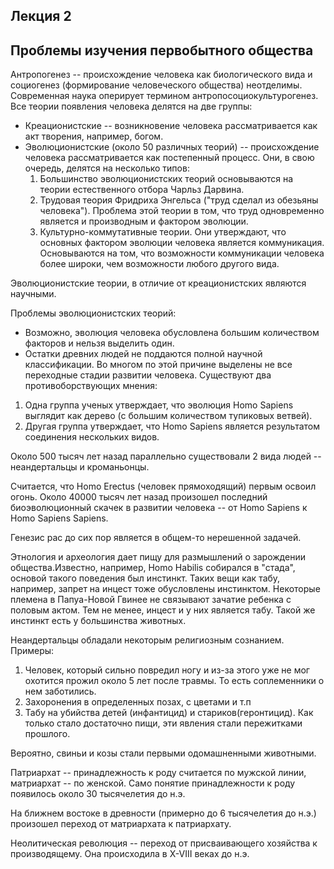 Лекция 2
--------

## Проблемы изучения первобытного общества

Антропогенез -- происхождение человека как биологического вида и социогенез (формирование человеческого общества) неотделимы.
Современная наука оперирует термином антропосоциокультурогенез.
Все теории появления человека делятся на две группы:
* Креационистские -- возникновение человека рассматривается как акт творения, например, богом.
* Эволюционистские (около 50 различных теорий) -- происхождение человека рассматривается как постепенный процесс. Они, в свою очередь, делятся на несколько типов:
	1. Большинство эволюционистских теорий основываются на теории естественного отбора Чарльз Дарвина.
	2. Трудовая теория Фридриха Энгельса ("труд сделал из обезьяны человека"). Проблема этой теории в том, что труд одновременно является и производным и фактором эволюции.
	3. Культурно-коммутативные теории. Они утверждают, что основных фактором эволюции человека является коммуникация. Основываются на том, что возможности коммуникации человека более широки, чем возможности любого другого вида.

Эволюционистские теории, в отличие от креационистских являются научными.

Проблемы эволюционистских теорий:
* Возможно, эволюция человека обусловлена большим количеством факторов и нельзя выделить один.
* Остатки древних людей не поддаются полной научной классификации. Во многом по этой причине выделены не все переходные стадии развитии человека.
Существуют два противоборствующих мнения: 
1. Одна группа ученых утверждает, что эволюция Homo Sapiens выглядит как дерево (с большим количеством тупиковых ветвей).
2. Другая группа утверждает, что Homo Sapiens является результатом соединения нескольких видов.

Около 500 тысяч лет назад параллельно существовали 2 вида людей -- неандертальцы и кроманьонцы.

Считается, что Homo Erectus (человек прямоходящий) первым освоил огонь.
Около 40000 тысяч лет назад произошел последний биоэволюционный скачек в развитии человека -- от Homo Sapiens к Homo Sapiens Sapiens.

Генезис рас до сих пор является в общем-то нерешенной задачей.

Этнология и археология дает пищу для размышлений о зарождении общества.Известно, например, Homo Habilis собирался в "стада", основой такого поведения был инстинкт.
Таких вещи как табу, например, запрет на инцест тоже обусловлены инстинктом. Некоторые племена в Папуа-Новой Гвинее не связывают зачатие ребенка с половым актом. Тем не менее, инцест и у них является табу. Такой же инстинкт есть у большинства животных. 

Неандертальцы обладали некоторым религиозным сознанием.
Примеры:
1. Человек, который сильно повредил ногу и из-за этого уже не мог охотится прожил около 5 лет после травмы. То есть соплеменники о нем заботились.
2. Захоронения в определенных позах, с цветами и т.п
3. Табу на убийства детей (инфантицид) и стариков(геронтицид). Как только стало достаточно пищи, эти явления стали пережитками прошлого.

Вероятно, свиньи и козы стали первыми одомашненными животными.

Патриархат -- принадлежность к роду считается по мужской линии, матриархат -- по женской. Само понятие принадлежности к роду появилось около 30 тысячелетия до н.э.

На ближнем востоке в древности (примерно до 6 тысячелетия до н.э.) произошел переход от матриархата к патриархату.

Неолитическая революция -- переход от присваивающего хозяйства к производящему. Она происходила в X-VIII веках до н.э.